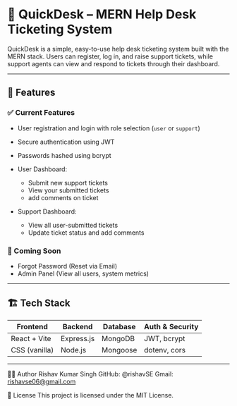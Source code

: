 # 🧾 QuickDesk – MERN Help Desk Ticketing System

QuickDesk is a simple, easy-to-use help desk ticketing system built with the MERN stack. Users can register, log in, and raise support tickets, while support agents can view and respond to tickets through their dashboard.

---

## 🚀 Features

### ✅ Current Features
- User registration and login with role selection (`user` or `support`)
- Secure authentication using JWT
- Passwords hashed using bcrypt
  
- User Dashboard:
  - Submit new support tickets
  - View your submitted tickets
  - add comments on ticket
    
- Support Dashboard:
  - View all user-submitted tickets
  - Update ticket status and add comments

### 🚧 Coming Soon
- Forgot Password (Reset via Email)
- Admin Panel (View all users, system metrics)

---

## 🏗️ Tech Stack

| Frontend      | Backend       | Database | Auth & Security  |
|---------------|---------------|----------|------------------|
| React + Vite  | Express.js    | MongoDB  | JWT, bcrypt      |
| CSS (vanilla) | Node.js       | Mongoose | dotenv, cors     |

---
🧑‍💻 Author
Rishav Kumar Singh
GitHub: @rishavSE
Gmail: rishavse06@gmail.com

📄 License
This project is licensed under the MIT License.

